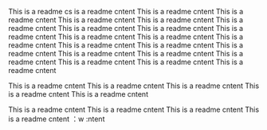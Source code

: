 This is a readme cs is a readme cntent
This is a readme cntent
This is a readme cntent
This is a readme cntent
This is a readme cntent
This is a readme cntent
This is a readme cntent
This is a readme cntent
This is a readme cntent
This is a readme cntent
This is a readme cntent
This is a readme cntent
This is a readme cntent
This is a readme cntent
This is a readme cntent
This is a readme cntent
This is a readme cntent
This is a readme cntent
This is a readme cntent
This is a readme cntent
This is a readme cntent






This is a readme cntent
This is a readme cntent
This is a readme cntent
This is a readme cntent
This is a readme cntent






This is a readme cntent
This is a readme cntent
This is a readme cntent
This is a readme cntent
：w
:ntent

